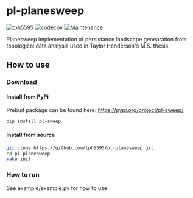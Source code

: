 # pl-planesweep
[![tph5595](https://circleci.com/gh/tph5595/pl-planesweep.svg?style=shield)](https://circleci.com/gh/tph5595/pl-planesweep)
[![codecov](https://codecov.io/gh/tph5595/pl-planesweep/branch/master/graph/badge.svg?token=NAVILPDTQE)](https://codecov.io/gh/tph5595/pl-planesweep)
[![Maintenance](https://img.shields.io/badge/Maintained%3F-yes-green.svg)](https://GitHub.com/Naereen/StrapDown.js/graphs/commit-activity)

Planesweep implementation of persistance landscape genearation from topological data analysis used in Taylor Henderson's M.S. thesis.

## How to use
### Download

#### Install from PyPi
Prebuit package can be found here: https://pypi.org/project/pl-sweep/
```
pip install pl-sweep
```

#### Install from source
```bash
git clone https://github.com/tph5595/pl-planesweep.git
cd pl-planesweep
make init
```
### How to run
See example/example.py for how to use
